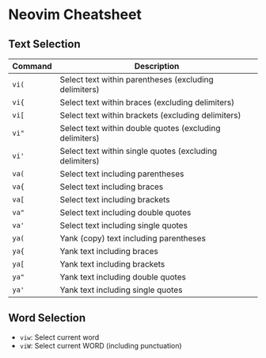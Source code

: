# Neovim Cheatsheet

## Text Selection

| Command | Description |
|---------|-------------|
| `vi(` | Select text within parentheses (excluding delimiters) |
| `vi{` | Select text within braces (excluding delimiters) |
| `vi[` | Select text within brackets (excluding delimiters) |
| `vi"` | Select text within double quotes (excluding delimiters) |
| `vi'` | Select text within single quotes (excluding delimiters) |
| `va(` | Select text including parentheses |
| `va{` | Select text including braces |
| `va[` | Select text including brackets |
| `va"` | Select text including double quotes |
| `va'` | Select text including single quotes |
| `ya(` | Yank (copy) text including parentheses |
| `ya{` | Yank text including braces |
| `ya[` | Yank text including brackets |
| `ya"` | Yank text including double quotes |
| `ya'` | Yank text including single quotes |

## Word Selection
- `viw`: Select current word
- `viW`: Select current WORD (including punctuation)